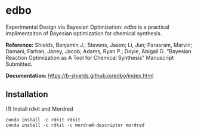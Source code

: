 # edbo
Experimental Design via Bayesian Optimization: *edbo* is a practical implimentaiton of Bayesian optimization for chemical synthesis.

**Reference:** Shields, Benjamin J.; Stevens, Jason; Li, Jun; Parasram, Marvin; Damani, Farhan, Janey, Jacob; Adams, Ryan P.; Doyle, Abigail G. "Bayesian Reaction Optimization as A Tool for Chemical Synthesis" Manuscript Submitted.

**Documentation:** https://b-shields.github.io/edbo/index.html

## Installation

(1) Install rdkit and Mordred

```
conda install -c rdkit rdkit
conda install -c rdkit -c mordred-descriptor mordred
```